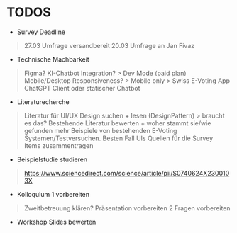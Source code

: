# TODOS

- Survey Deadline
> 27.03 Umfrage versandbereit
> 20.03 Umfrage an Jan Fivaz

- Technische Machbarkeit
> Figma? KI-Chatbot Integration? > Dev Mode (paid plan)
> Mobile/Desktop Responsiveness? > Mobile only > Swiss E-Voting App
> ChatGPT Client oder statischer Chatbot

- Literaturecherche
> Literatur für UI/UX Design suchen + lesen (DesignPattern) > braucht es das?
> Bestehende Literatur bewerten + woher stammt sie/wie gefunden
> mehr Beispiele von bestehenden E-Voting Systemen/Testversuchen. Besten Fall UIs
> Quellen für die Survey Items zusammentragen

- Beispielstudie studieren
> https://www.sciencedirect.com/science/article/pii/S0740624X2300103X

- Kolloquium 1 vorbereiten
> Zweitbetreuung klären?
> Präsentation vorbereiten
> 2 Fragen vorbereiten

- Workshop Slides bewerten
